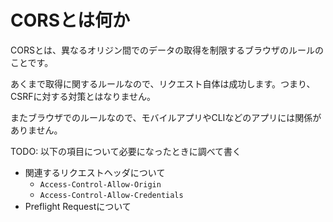 # CORSとは何か

CORSとは、異なるオリジン間でのデータの取得を制限するブラウザのルールのことです。

あくまで取得に関するルールなので、リクエスト自体は成功します。つまり、CSRFに対する対策とはなりません。

またブラウザでのルールなので、モバイルアプリやCLIなどのアプリには関係がありません。

TODO: 以下の項目について必要になったときに調べて書く

- 関連するリクエストヘッダについて
	- `Access-Control-Allow-Origin`
	- `Access-Control-Allow-Credentials`
- Preflight Requestについて
